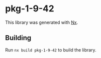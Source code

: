 # pkg-1-9-42

This library was generated with [Nx](https://nx.dev).

## Building

Run `nx build pkg-1-9-42` to build the library.
